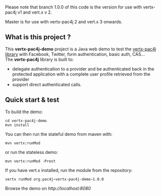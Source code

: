 Please note that branch 1.0.0 of this code is the version for use with vertx-pac4j v1 and vert.x v 2.

Master is for use with vertx-pac4j 2 and vert.x 3 onwards.

## What is this project ?

This **vertx-pac4j-demo** project is a Java web demo to test the [vertx-pac4j library](https://github.com/pac4j/vertx-pac4j) with Facebook, Twitter, form authentication, basic auth, CAS...  
The **vertx-pac4j** library is built to:

- delegate authentication to a provider and be authenticated back in the protected application with a complete user profile retrieved from the provider
- support direct authenticated calls.


## Quick start & test

To build the demo:

    cd vertx-pac4j-demo
    mvn install

You can then run the stateful demo from maven with:

    mvn vertx:runMod

or run the stateless demo:

    mvn vertx:runMod -Prest

If you have vert.x installed, run the module from the repository:

    vertx runMod org.pac4j~vertx-pac4j-demo~1.0.0

Browse the demo on *http://localhost:8080*
